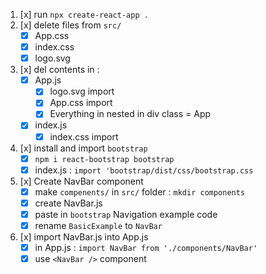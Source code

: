 1. [x] run  `npx create-react-app .`
2. [x] delete files from `src/`
    * [x] App.css
    * [x] index.css
    * [x] logo.svg
3. [x] del contents in  :
    * [x] App.js
        * [x] logo.svg import
        * [x] App.css import
        * [x] Everything in nested in div class = App
    * [x] index.js
        * [x] index.css import
4. [x] install and import `bootstrap`
    * [x] `npm i react-bootstrap bootstrap`
    * [x] index.js : `import 'bootstrap/dist/css/bootstrap.css`
5. [x] Create NavBar component
    * [x] make `compenents/` in `src/` folder : `mkdir components`
    * [x] create NavBar.js
    * [x] paste in `bootstrap` Navigation example code
    * [x] rename `BasicExample` to `NavBar`
6. [x] import NavBar.js into App.js
    * [x] in App.js : `import NavBar from './components/NavBar'`
    * [x] use `<NavBar />` component